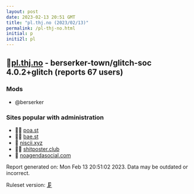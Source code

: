 ```yaml
---
layout: post
date: 2023-02-13 20:51 GMT
title: "pl.thj.no (2023/02/13)"
permalink: /pl-thj-no.html
initial: p
initi2l: pl
---
```


## 🦝[pl.thj.no](https://pl.thj.no) - berserker-town/glitch-soc 4.0.2+glitch (reports 67 users)

### Mods
 * @berserker

### Sites popular with administration

* 🦝🧸 [poa.st](/poa-st.html)
* 🦝🧸 [bae.st](/bae-st.html)
* 🦝 [niscii.xyz](/niscii-xyz.html)
* 🦝🧸 [shitposter.club](/shitposter-club.html)
* 💉 [noagendasocial.com](/noagendasocial-com.html)

Report generated on: Mon Feb 13 20:51:02 2023. Data may be outdated or incorrect.

Ruleset version: [🗜](/version-clamp)
